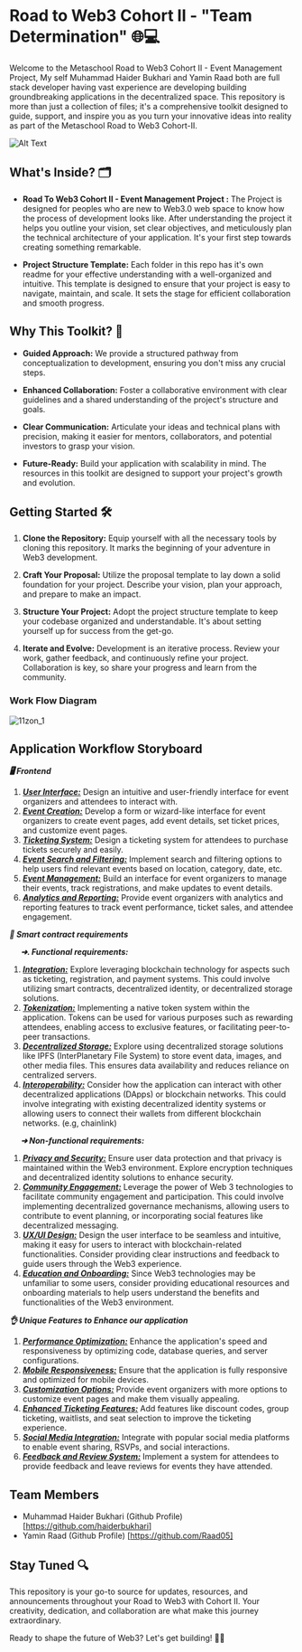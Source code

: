 # Road to Web3 Cohort II - "Team Determination" 🌐💻

Welcome to the Metaschool Road to Web3 Cohort II - Event Management Project, My self Muhammad Haider Bukhari and Yamin Raad both are full stack developer having vast experience are developing building groundbreaking applications in the decentralized space. This repository is more than just a collection of files; it's a comprehensive toolkit designed to guide, support, and inspire you as you turn your innovative ideas into reality as part of the Metaschool Road to Web3 Cohort-II.

![Alt Text](https://camo.githubusercontent.com/c7415742145f6b718ab03584b0018fdfec20eb572246b876f933d91bad18d365/68747470733a2f2f6d6574617363686f6f6c2e736f2f61727469636c65732f77702d636f6e74656e742f75706c6f6164732f323032322f30312f4672616d652d66646664352e706e67)

## What's Inside? 🗂️

- **Road To Web3 Cohort II - Event Management Project :** The Project is designed for peoples who are new to Web3.0 web space to know how the process of development looks like. After understanding the project it helps you outline your vision, set clear objectives, and meticulously plan the technical architecture of your application. It's your first step towards creating something remarkable.

- **Project Structure Template:** Each folder in this repo has it's own readme for your effective understanding with a well-organized and intuitive. This template is designed to ensure that your project is easy to navigate, maintain, and scale. It sets the stage for efficient collaboration and smooth progress.

## Why This Toolkit? 🚀

- **Guided Approach:** We provide a structured pathway from conceptualization to development, ensuring you don't miss any crucial steps.

- **Enhanced Collaboration:** Foster a collaborative environment with clear guidelines and a shared understanding of the project's structure and goals.

- **Clear Communication:** Articulate your ideas and technical plans with precision, making it easier for mentors, collaborators, and potential investors to grasp your vision.

- **Future-Ready:** Build your application with scalability in mind. The resources in this toolkit are designed to support your project's growth and evolution.

## Getting Started 🛠️

1. **Clone the Repository:** Equip yourself with all the necessary tools by cloning this repository. It marks the beginning of your adventure in Web3 development.

2. **Craft Your Proposal:** Utilize the proposal template to lay down a solid foundation for your project. Describe your vision, plan your approach, and prepare to make an impact.

3. **Structure Your Project:** Adopt the project structure template to keep your codebase organized and understandable. It's about setting yourself up for success from the get-go.

4. **Iterate and Evolve:** Development is an iterative process. Review your work, gather feedback, and continuously refine your project. Collaboration is key, so share your progress and learn from the community.

### Work Flow Diagram

![11zon_1](https://github.com/haiderBukhari/Metaschool-Event-Application-R2W3/assets/85192296/d6a0080b-ec1a-4967-b3ee-4b58a57e8b47)


## Application Workflow Storyboard

***🖥️ Frontend***

1.	<span style="text-decoration:underline">***User Interface:***</span> Design an intuitive and user-friendly interface for event organizers and attendees to interact with.
2.	<span style="text-decoration:underline">***Event Creation:***</span> Develop a form or wizard-like interface for event organizers to create event pages, add event details, set ticket prices, and customize event pages.
3.	<span style="text-decoration:underline">***Ticketing System:***</span> Design a ticketing system for attendees to purchase tickets securely and easily.
4.	<span style="text-decoration:underline">***Event Search and Filtering:***</span> Implement search and filtering options to help users find relevant events based on location, category, date, etc.
5.	<span style="text-decoration:underline">***Event Management:***</span> Build an interface for event organizers to manage their events, track registrations, and make updates to event details.
6. <span style="text-decoration:underline">***Analytics and Reporting:***</span> Provide event organizers with analytics and reporting features to track event performance, ticket sales, and attendee engagement.

***📜 Smart contract requirements***

<span style="margin: 20px">***➜. Functional requirements:***</span> 

1. <span style="text-decoration:underline">***Integration:***</span> Explore leveraging blockchain technology for aspects such as ticketing, registration, and payment systems. This could involve utilizing smart contracts, decentralized identity, or decentralized storage solutions.
2. <span style="text-decoration:underline">***Tokenization:***</span> Implementing a native token system within the application. Tokens can be used for various purposes such as rewarding attendees, enabling access to exclusive features, or facilitating peer-to-peer transactions.
3. <span style="text-decoration:underline">***Decentralized Storage:***</span> Explore using decentralized storage solutions like IPFS (InterPlanetary File System) to store event data, images, and other media files. This ensures data availability and reduces reliance on centralized servers.
4. <span style="text-decoration:underline">***Interoperability:***</span> Consider how the application can interact with other decentralized applications (DApps) or blockchain networks. This could involve integrating with existing decentralized identity systems or allowing users to connect their wallets from different blockchain networks. (e.g, chainlink)


<span style="margin: 20px">***➜ Non-functional requirements:***</span> 

1. <span style="text-decoration:underline">***Privacy and Security:***</span> Ensure user data protection and that privacy is maintained within the Web3 environment. Explore encryption techniques and decentralized identity solutions to enhance security.
2. <span style="text-decoration:underline">***Community Engagement:***</span> Leverage the power of Web 3 technologies to facilitate community engagement and participation. This could involve implementing decentralized governance mechanisms, allowing users to contribute to event planning, or incorporating social features like decentralized
messaging.
3. <span style="text-decoration:underline">***UX/UI Design:***</span> Design the user interface to be seamless and intuitive, making it easy for users to interact with blockchain-related functionalities. Consider providing clear instructions and feedback to guide users through the Web3 experience.
4. <span style="text-decoration:underline">***Education and Onboarding:***</span> Since Web3 technologies may be unfamiliar to some users, consider providing educational resources and onboarding materials to help users understand the benefits and functionalities of the Web3 environment.


***👌 Unique Features to Enhance our application***

1.	<span style="text-decoration:underline">***Performance Optimization:***</span> Enhance the application's speed and responsiveness by optimizing code, database queries, and server configurations.
2.	<span style="text-decoration:underline">***Mobile Responsiveness:***</span> Ensure that the application is fully responsive and optimized for mobile devices.
3.	<span style="text-decoration:underline">***Customization Options:***</span> Provide event organizers with more options to customize event pages and make them visually appealing.
4.	<span style="text-decoration:underline">***Enhanced Ticketing Features:***</span> Add features like discount codes, group ticketing, waitlists, and seat selection to improve the ticketing experience.
5.	<span style="text-decoration:underline">***Social Media Integration:***</span> Integrate with popular social media platforms to enable event sharing, RSVPs, and social interactions.
6. <span style="text-decoration:underline">***Feedback and Review System:***</span> Implement a system for attendees to provide feedback and leave reviews for events they have attended.


 ## Team Members
 
- Muhammad Haider Bukhari (Github Profile) [https://github.com/haiderbukhari]
- Yamin Raad (Github Profile) [https://github.com/Raad05]



## Stay Tuned 🔍

This repository is your go-to source for updates, resources, and announcements throughout your Road to Web3 with Cohort II. Your creativity, dedication, and collaboration are what make this journey extraordinary.

Ready to shape the future of Web3? Let's get building! 🚀✨
